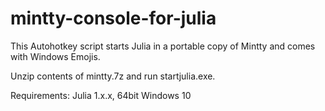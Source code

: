 # mintty-console-for-julia

This Autohotkey script starts Julia in a portable copy of Mintty and comes with Windows Emojis.

Unzip contents of mintty.7z and run startjulia.exe.

Requirements: Julia 1.x.x, 64bit Windows 10
